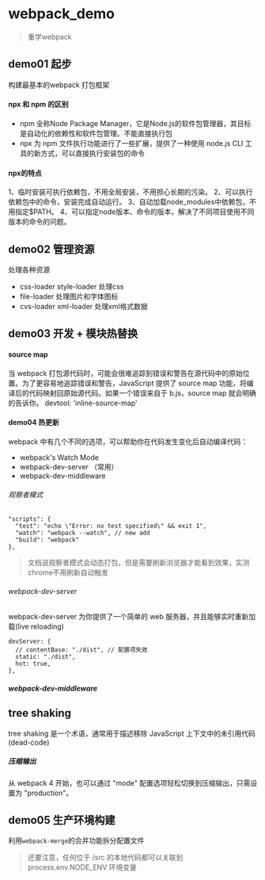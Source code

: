 # webpack_demo

> 重学webpack

## demo01 起步

构建最基本的webpack 打包框架

#### npx 和 npm 的区别

+ npm 全称Node Package Manager，它是Node.js的软件包管理器，其目标是自动化的依赖性和软件包管理。不能直接执行包
+ npx 为 npm 文件执行功能进行了一些扩展，提供了一种使用 node.js CLI 工具的新方式，可以直接执行安装包的命令

#### npx的特点

1、临时安装可执行依赖包，不用全局安装，不用担心长期的污染。
2、可以执行依赖包中的命令，安装完成自动运行。
3、自动加载node_modules中依赖包，不用指定$PATH。
4、可以指定node版本、命令的版本，解决了不同项目使用不同版本的命令的问题。

## demo02 管理资源

处理各种资源

+ css-loader style-loader 处理css
+ file-loader 处理图片和字体图标
+ cvs-loader xml-loader 处理xml格式数据

## demo03 开发 + 模块热替换

#### source map
 当 webpack 打包源代码时，可能会很难追踪到错误和警告在源代码中的原始位置。为了更容易地追踪错误和警告，JavaScript 提供了 source map 功能，将编译后的代码映射回原始源代码。如果一个错误来自于 b.js，source map 就会明确的告诉你。
 devtool: 'inline-source-map'

#### demo04 热更新

webpack 中有几个不同的选项，可以帮助你在代码发生变化后自动编译代码：

+ webpack's Watch Mode
+ webpack-dev-server （常用）
+ webpack-dev-middleware

###### 观察者模式

```
"scripts": {
  "test": "echo \"Error: no test specified\" && exit 1",
  "watch": "webpack --watch", // new add
  "build": "webpack"
},
```
> 文档说观察者模式会动态打包，但是需要刷新浏览器才能看到效果，实测chrome不用刷新自动触发

######  webpack-dev-server

webpack-dev-server 为你提供了一个简单的 web 服务器，并且能够实时重新加载(live reloading)

```
devServer: {
  // contentBase: "./dist", // 配置项失效
  static: "./dist",
  hot: true,
},
```

##### webpack-dev-middleware


## tree shaking

tree shaking 是一个术语，通常用于描述移除 JavaScript 上下文中的未引用代码(dead-code)

##### 压缩输出

从 webpack 4 开始，也可以通过 "mode" 配置选项轻松切换到压缩输出，只需设置为 "production"。

## demo05 生产环境构建

利用`webpack-merge`的合并功能拆分配置文件

> 还要注意，任何位于 /src 的本地代码都可以关联到 process.env.NODE_ENV 环境变量

